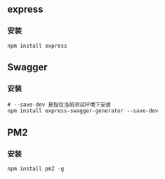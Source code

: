 ## express

### 安装
```shell
npm install express
```

## Swagger

### 安装
```shell
# --save-dev 是指在当前测试环境下安装
npm install express-swagger-generator --save-dev
```

## PM2
### 安装
```shell
npm install pm2 -g
```
